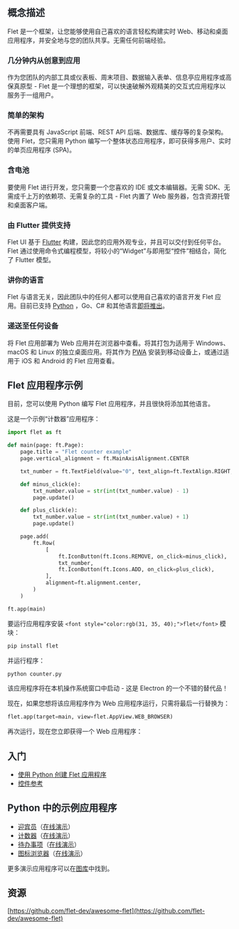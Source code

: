## <font style="color:rgb(31, 35, 40);">概念描述</font>
<font style="color:rgb(31, 35, 40);">Flet 是一个框架，让您能够使用自己喜欢的语言轻松构建实时 Web、移动和桌面应用程序，并安全地与您的团队共享。无需任何前端经验。</font>

### <font style="color:rgb(31, 35, 40);"></font><font style="color:rgb(31, 35, 40);">几分钟内从创意到应用</font>
<font style="color:rgb(31, 35, 40);">作为您团队的内部工具或仪表板、周末项目、数据输入表单、信息亭应用程序或高保真原型 - Flet 是一个理想的框架，可以快速破解外观精美的交互式应用程序以服务于一组用户。</font>

### <font style="color:rgb(31, 35, 40);"></font><font style="color:rgb(31, 35, 40);"> 简单的架构</font>
<font style="color:rgb(31, 35, 40);">不再需要具有 JavaScript 前端、REST API 后端、数据库、缓存等的复杂架构。使用 Flet，您只需用 Python 编写一个整体状态应用程序，即可获得多用户、实时的单页应用程序 (SPA)。</font>

### <font style="color:rgb(31, 35, 40);"></font><font style="color:rgb(31, 35, 40);">含电池</font>
<font style="color:rgb(31, 35, 40);">要使用 Flet 进行开发，您只需要一个您喜欢的 IDE 或文本编辑器。无需 SDK、无需成千上万的依赖项、无需复杂的工具 - Flet 内置了 Web 服务器，包含资源托管和桌面客户端。</font>

### <font style="color:rgb(31, 35, 40);">由 Flutter 提供支持</font>
<font style="color:rgb(31, 35, 40);">Flet UI 基于</font><font style="color:rgb(31, 35, 40);"> </font>[Flutter](https://flutter.dev/)<font style="color:rgb(31, 35, 40);"> </font><font style="color:rgb(31, 35, 40);">构建，因此您的应用外观专业，并且可以交付到任何平台。Flet 通过使用命令式编程模型，将较小的“Widget”与即用型“控件”相结合，简化了 Flutter 模型。</font>

### <font style="color:rgb(31, 35, 40);"></font><font style="color:rgb(31, 35, 40);"> 讲你的语言</font>
<font style="color:rgb(31, 35, 40);">Flet 与语言无关，因此团队中的任何人都可以使用自己喜欢的语言开发 Flet 应用。目前已支持</font><font style="color:rgb(31, 35, 40);"> </font>[Python](https://flet.dev/docs/guides/python/getting-started)<font style="color:rgb(31, 35, 40);"> </font><font style="color:rgb(31, 35, 40);">，Go、C# 和其他语言</font>[即将推出](https://flet.dev/roadmap)<font style="color:rgb(31, 35, 40);">。</font>

### <font style="color:rgb(31, 35, 40);"></font><font style="color:rgb(31, 35, 40);"> 递送至任何设备</font>
<font style="color:rgb(31, 35, 40);">将 Flet 应用部署为 Web 应用并在浏览器中查看。将其打包为适用于 Windows、macOS 和 Linux 的独立桌面应用。将其作为</font><font style="color:rgb(31, 35, 40);"> </font>[PWA](https://web.dev/what-are-pwas/)<font style="color:rgb(31, 35, 40);"> </font><font style="color:rgb(31, 35, 40);">安装到移动设备上，或通过适用于 iOS 和 Android 的 Flet 应用查看。</font>

## <font style="color:rgb(31, 35, 40);">Flet 应用程序示例</font>
<font style="color:rgb(31, 35, 40);">目前，您可以使用 Python 编写 Flet 应用程序，并且很快将添加其他语言。</font>

<font style="color:rgb(31, 35, 40);">这是一个示例“计数器”应用程序：</font>

```python
import flet as ft

def main(page: ft.Page):
    page.title = "Flet counter example"
    page.vertical_alignment = ft.MainAxisAlignment.CENTER

    txt_number = ft.TextField(value="0", text_align=ft.TextAlign.RIGHT, width=100)

    def minus_click(e):
        txt_number.value = str(int(txt_number.value) - 1)
        page.update()

    def plus_click(e):
        txt_number.value = str(int(txt_number.value) + 1)
        page.update()

    page.add(
        ft.Row(
            [
                ft.IconButton(ft.Icons.REMOVE, on_click=minus_click),
                txt_number,
                ft.IconButton(ft.Icons.ADD, on_click=plus_click),
            ],
            alignment=ft.alignment.center,
        )
    )

ft.app(main)
```

<font style="color:rgb(31, 35, 40);">要运行应用程序安装</font><font style="color:rgb(31, 35, 40);"> </font>`<font style="color:rgb(31, 35, 40);">flet</font>`<font style="color:rgb(31, 35, 40);"> </font><font style="color:rgb(31, 35, 40);">模块：</font>

```python
pip install flet
```

<font style="color:rgb(31, 35, 40);">并运行程序：</font>

```python
python counter.py
```

<font style="color:rgb(31, 35, 40);">该应用程序将在本机操作系统窗口中启动 - 这是 Electron 的一个不错的替代品！</font>

<font style="color:rgb(31, 35, 40);">现在，如果您想将该应用程序作为 Web 应用程序运行，只需将最后一行替换为：</font>

```python
flet.app(target=main, view=flet.AppView.WEB_BROWSER)
```

<font style="color:rgb(31, 35, 40);">再次运行，现在您立即获得一个 Web 应用程序：</font>

## <font style="color:rgb(31, 35, 40);">入门</font>
+ [使用 Python 创建 Flet 应用程序](https://flet.dev/docs/guides/python/getting-started)
+ [控件参考](https://flet.dev/docs/controls)

## <font style="color:rgb(31, 35, 40);">Python 中的示例应用程序</font>
+ [迎宾员](https://github.com/flet-dev/examples/blob/main/python/apps/greeter/greeter.py)<font style="color:rgb(31, 35, 40);">（</font>[在线演示](https://gallery.flet.dev/greeter/)<font style="color:rgb(31, 35, 40);">）</font>
+ [计数器](https://github.com/flet-dev/examples/blob/main/python/apps/counter/counter.py)<font style="color:rgb(31, 35, 40);">（</font>[在线演示](https://gallery.flet.dev/counter/)<font style="color:rgb(31, 35, 40);">）</font>
+ [待办事项](https://github.com/flet-dev/examples/blob/main/python/apps/todo/todo.py)<font style="color:rgb(31, 35, 40);">（</font>[在线演示](https://gallery.flet.dev/todo/)<font style="color:rgb(31, 35, 40);">）</font>
+ [图标浏览器](https://github.com/flet-dev/examples/blob/main/python/apps/icons-browser/main.py)<font style="color:rgb(31, 35, 40);">（</font>[在线演示](https://gallery.flet.dev/icons-browser/)<font style="color:rgb(31, 35, 40);">）</font>

<font style="color:rgb(31, 35, 40);">更多演示应用程序可以在</font>[图库](https://flet.dev/gallery/)<font style="color:rgb(31, 35, 40);">中找到。</font>

## 资源
[https://github.com/flet-dev/awesome-flet](https://github.com/flet-dev/awesome-flet)

